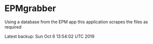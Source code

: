 # EPMgrabber
Using a database from the EPM app this application scrapes the files as required


Latest backup: Sun Oct 6 13:54:02 UTC 2019

